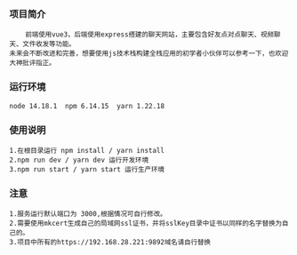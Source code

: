 ### 项目简介
        前端使用vue3，后端使用express搭建的聊天网站，主要包含好友点对点聊天、视频聊天、文件收发等功能。
    未来会不断改进和完善，想要使用js技术栈构建全栈应用的初学者小伙伴可以参考一下，也欢迎大神批评指正。
### 运行环境
    node 14.18.1  npm 6.14.15  yarn 1.22.18
### 使用说明
    1.在根目录运行 npm install / yarn install
    2.npm run dev / yarn dev 运行开发环境
    3.npm run start / yarn start 运行生产环境
### 注意
    1.服务运行默认端口为 3000,根据情况可自行修改。
    2.需要使用mkcert生成自己的局域网ssl证书，并将sslKey目录中证书以同样的名字替换为自己的。
    3.项目中所有的https://192.168.28.221:9892域名请自行替换
